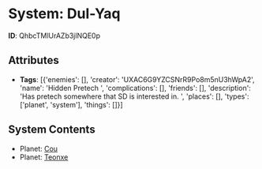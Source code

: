# System: Dul-Yaq

**ID**: QhbcTMlUrAZb3jlNQE0p

## Attributes
- **Tags**: [{'enemies': [], 'creator': 'UXAC6G9YZCSNrR9Po8m5nU3hWpA2', 'name': 'Hidden Pretech ', 'complications': [], 'friends': [], 'description': 'Has pretech somewhere that SD is interested in. ', 'places': [], 'types': ['planet', 'system'], 'things': []}]

## System Contents
- Planet: [Cou](../planets/Cou.md)
- Planet: [Teonxe](../planets/Teonxe.md)

